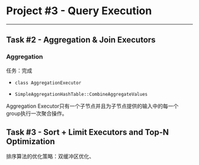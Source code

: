 # Project #3 - Query Execution

---

## Task #2 - Aggregation & Join Executors

### Aggregation

任务：完成

* `class AggregationExecutor`

* `SimpleAggregationHashTable::CombineAggregateValues`

Aggregation Executor只有一个子节点并且为子节点提供的输入中的每一个group执行一次聚合操作。

## Task #3  - Sort + Limit Executors and Top-N Optimization

排序算法的优化策略：双缓冲区优化、
